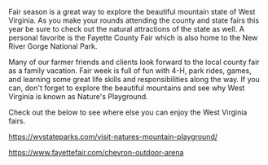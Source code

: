 

Fair season is a great way to explore the beautiful mountain state of West Virginia. As you make your rounds attending the county and state fairs this year be sure to check out the natural attractions of the state as well. A personal favorite is the Fayette County Fair which is also home to the New River Gorge National Park.

Many of our farmer friends and clients look forward to the local county fair as a family vacation. Fair week is full of fun with 4-H, park rides, games, and learning some great life skills and responsibilities along the way. If you can, don't forget to explore the beautiful mountains and see why West Virginia is known as Nature's Playground.

Check out the below to see where else you can enjoy the West Virginia fairs.

https://wvstateparks.com/visit-natures-mountain-playground/


https://www.fayettefair.com/chevron-outdoor-arena
